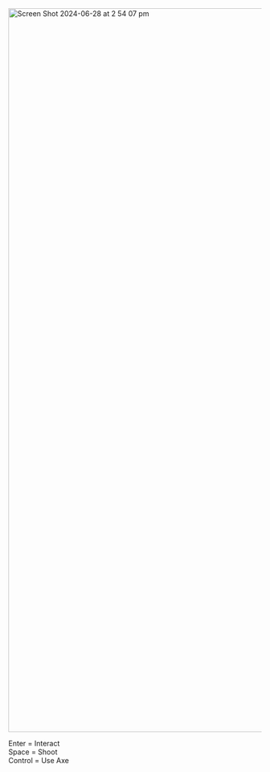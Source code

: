 <img width="1440" alt="Screen Shot 2024-06-28 at 2 54 07 pm" src="https://github.com/domozzzz/Little-Man-Game/assets/121702576/8d357321-d067-4fa1-ab52-6e568a161e90">

Enter = Interact\
Space = Shoot\
Control = Use Axe
